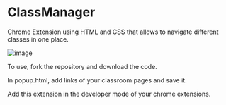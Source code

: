 # ClassManager
Chrome Extension using HTML and CSS that allows to navigate different classes in one place.

![image](https://user-images.githubusercontent.com/76272081/107810802-429ae680-6d93-11eb-9319-cd2d8848bb41.png)

To use, fork the repository and download the code.

In popup.html, add links of your classroom pages and save it.

Add this extension in the developer mode of your chrome extensions.

